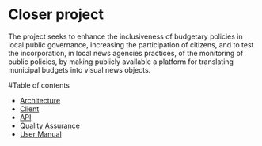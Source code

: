 # Closer project
The project seeks to enhance the inclusiveness of budgetary policies in local public governance, increasing the participation of citizens, and to test the incorporation, in local news agencies practices, of the monitoring of public policies, by making publicly available a platform for translating municipal budgets into visual news objects.

#Table of contents

- [Architecture](architecture.md)
- [Client](client.md)
- [API](api.md)
- [Quality Assurance](quality_assurance.md)
- [User Manual](user_manual.md)
